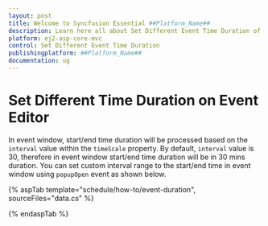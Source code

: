 ```yaml
---
layout: post
title: Welcome to Syncfusion Essential ##Platform_Name##
description: Learn here all about Set Different Event Time Duration of Syncfusion Essential ##Platform_Name## widgets based on HTML5 and jQuery.
platform: ej2-asp-core-mvc
control: Set Different Event Time Duration
publishingplatform: ##Platform_Name##
documentation: ug
---
```


# Set Different Time Duration on Event Editor

In event window, start/end time duration will be processed based on the `interval` value within the `timeScale` property. By default, `interval` value is 30, therefore in event window start/end time duration will be in 30 mins duration. You can set custom interval range to the start/end time in event window using `popupOpen` event as shown below.

{% aspTab template="schedule/how-to/event-duration", sourceFiles="data.cs"  %}

{% endaspTab %}